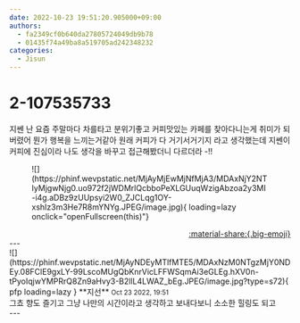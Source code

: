 ```yaml
---
date: 2022-10-23 19:51:20.905000+09:00
authors:
  - fa2349cf0b640da27805724049db9b78
  - 01435f74a49ba8a519705ad242348232
categories:
  - Jisun
---
```


# 2-107535733

<div class="post-container" markdown="1">
<div class="content-container md-sidebar__scrollwrap" markdown="1">

지쎈 난 요즘 주말마다 차를타고 분위기좋고 커피맛있는 카페를 찾아다니는게 취미가 되버렸어 뭔가 행복을 느끼는거같아 원래 커피가 다 거기서거기지 라고 생각했는데 지쎈이 커피에 진심이라 나도 생각을 바꾸고 접근해봤더니 다르더라 -!! <br>
<figure markdown="1">
![](https://phinf.wevpstatic.net/MjAyMjEwMjNfMjA3/MDAxNjY2NTIyMjgwNjg0.uo972f2jWDMrlQcbboPeXLGUuqWzigAbzoa2y3MI-i4g.aDBz9zUUpsyi2W0_ZJCLqg1OY-xshIz3m3He7R8mYNYg.JPEG/image.jpg){ loading=lazy onclick="openFullscreen(this)"}
</figure>


</div>
</div>

<div style="text-align: right;" markdown="1">
<a href="https://weverse.io/fromis9/fanpost/2-107535733" style="text-align: right;">:material-share:{.big-emoji}</a>
</div>
---

<div class="comments-container md-sidebar__scrollwrap" markdown="1">
<div class="comment" markdown="1">
<div class='id-container' markdown="1">
![](https://phinf.wevpstatic.net/MjAyNDEyMTlfMTE5/MDAxNzM0NTgzMjY0NDEy.08FClE9gxLY-99LscoMUgQbKnrVicLFFWSqmAi3eGLEg.hXV0n-tPyoIqjwYMPRrQ8Zn9aHvy3-B2llL4LWAZ_bEg.JPEG/image.jpg?type=s72){ pfp loading=lazy }
**<span class="artist">지선</span>** <small>Oct 23 2022, 19:51</small><br>
</div>
<div class='comment-body' markdown="1">
그쵸 향도 즐기고 그냥 나만의 시간이라고 생각하고 보내다보니 소소한 힐링도 되고
</div>
</div>
</div>
---
